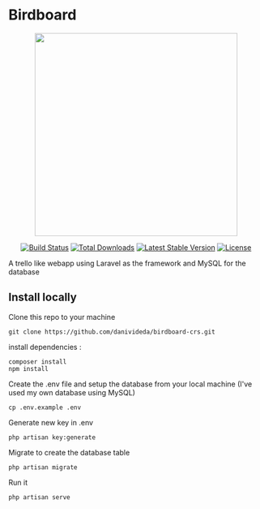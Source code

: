 # Birdboard

<p align="center"><img src="https://res.cloudinary.com/dtfbvvkyp/image/upload/v1566331377/laravel-logolockup-cmyk-red.svg" width="400"></p>

<p align="center">
<a href="https://travis-ci.org/laravel/framework"><img src="https://travis-ci.org/laravel/framework.svg" alt="Build Status"></a>
<a href="https://packagist.org/packages/laravel/framework"><img src="https://poser.pugx.org/laravel/framework/d/total.svg" alt="Total Downloads"></a>
<a href="https://packagist.org/packages/laravel/framework"><img src="https://poser.pugx.org/laravel/framework/v/stable.svg" alt="Latest Stable Version"></a>
<a href="https://packagist.org/packages/laravel/framework"><img src="https://poser.pugx.org/laravel/framework/license.svg" alt="License"></a>

A trello like webapp using Laravel as the framework and MySQL for the database

## Install locally

Clone this repo to your machine
```
git clone https://github.com/danivideda/birdboard-crs.git
```
install dependencies :
```
composer install
npm install
```
Create the .env file and setup the database from your local machine (I've used my own database using MySQL)
```
cp .env.example .env
```
Generate new key in .env
```
php artisan key:generate
```
Migrate to create the database table
```
php artisan migrate
```
Run it
```
php artisan serve
```
